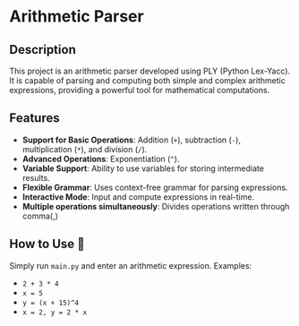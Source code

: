 # Arithmetic Parser

## Description
This project is an arithmetic parser developed using PLY (Python Lex-Yacc). It is capable of parsing and computing both simple and complex arithmetic expressions, providing a powerful tool for mathematical computations.

## Features 
- **Support for Basic Operations**: Addition (`+`), subtraction (`-`), multiplication (`*`), and division (`/`).
- **Advanced Operations**: Exponentiation (`^`).
- **Variable Support**: Ability to use variables for storing intermediate results.
- **Flexible Grammar**: Uses context-free grammar for parsing expressions.
- **Interactive Mode**: Input and compute expressions in real-time.
- **Multiple operations simultaneously**: Divides operations written through comma(,)

## How to Use 🚀
Simply run `main.py` and enter an arithmetic expression. Examples:
- `2 + 3 * 4`
- `x = 5`
- `y = (x + 15)^4`
- `x = 2, y = 2 * x`
